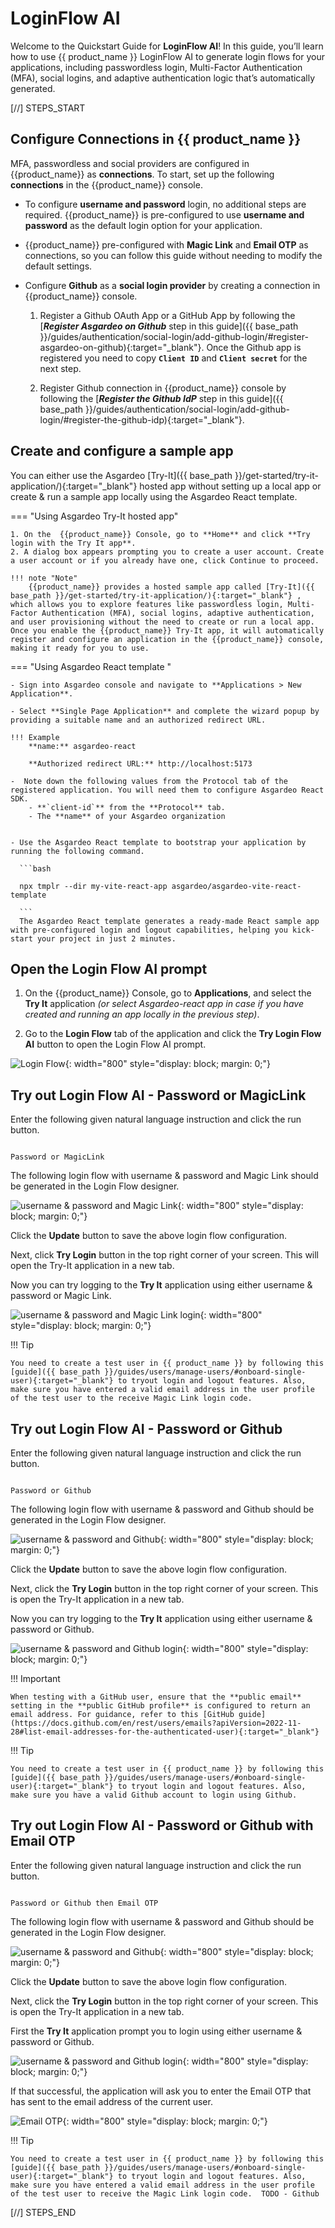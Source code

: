 <script>
  const meta = {
    what_you_will_learn: [
      "Use Login Flow AI to generate simple login",
      "Use Login Flow AI to generate MFA login",
      "Use Login Flow AI to generate Passwordless login",
      "Use Login Flow AI to generate risk-based adaptive login"
    ],
    prerequisites: [
      "About 15 minutes",
      "<a href='{{ base_path }}/get-started/create-asgardeo-account/'>{{ product_name }} account</a>"
    ],
    whats_next: [
      "Try out <a href='{{ base_path }}/quick-starts/branding-ai/' target='_blank'>Branding AI Quickstart</a>",
      "Read <a href='{{ base_path }}/guides/authentication/login-flow-ai/' target='_blank'>product documentation</a>",
      "Add <a href='{{ base_path }}/guides/authentication/mfa/' target='_blank'>MFA login</a>",
      "Add <a href='{{ base_path }}/guides/authentication/passwordless-login/' target='_blank'>Passwordless login</a>",
      "Add <a href='{{ base_path }}/guides/authentication/conditional-auth/' target='_blank'>Adaptive Authentication</a>"
    ]
  };
</script>

# LoginFlow AI

Welcome to the Quickstart Guide for <b>LoginFlow AI</b>! In this guide, you’ll learn how to use {{ product_name }} LoginFlow AI to generate login flows for your applications, including passwordless login, Multi-Factor Authentication (MFA), social logins, and adaptive authentication logic that’s automatically generated.

[//] STEPS_START

## Configure Connections in {{ product_name }}

MFA, passwordless and social providers are configured in {{product_name}} as **connections**. To start, set up the following **connections** in the {{product_name}} console. 

- To configure **username and password** login, no additional steps are required. {{product_name}} is pre-configured to use **username and password** as the default login option for your application. 

- {{product_name}} pre-configured with **Magic Link** and **Email OTP** as connections, so you can follow this guide without needing to modify the default settings. 

- Configure **Github** as a **social login provider** by creating a connection in {{product_name}} console.  
    1. Register a Github OAuth App or a GitHub App by following the [***Register Asgardeo on Github*** step in this guide]({{ base_path }}/guides/authentication/social-login/add-github-login/#register-asgardeo-on-github){:target="_blank"}. Once the Github app is registered you need to copy **`Client ID`** and **`Client secret`** for the next step. 
    
    2. Register Github connection in  {{product_name}} console by following the [***Register the Github IdP*** step in this guide]({{ base_path }}/guides/authentication/social-login/add-github-login/#register-the-github-idp){:target="_blank"}. 

## Create and configure a sample app

You can either use the Asgardeo [Try-It]({{ base_path }}/get-started/try-it-application/){:target="_blank"} hosted app without setting up a local app or create & run a sample app locally using the Asgardeo React template. 




=== "Using Asgardeo Try-It hosted app"

    1. On the  {{product_name}} Console, go to **Home** and click **Try login with the Try It app**.
    2. A dialog box appears prompting you to create a user account. Create a user account or if you already have one, click Continue to proceed.

    !!! note "Note"
        {{product_name}} provides a hosted sample app called [Try-It]({{ base_path }}/get-started/try-it-application/){:target="_blank"} , which allows you to explore features like passwordless login, Multi-Factor Authentication (MFA), social logins, adaptive authentication, and user provisioning without the need to create or run a local app. Once you enable the {{product_name}} Try-It app, it will automatically register and configure an application in the {{product_name}} console, making it ready for you to use.

    

=== "Using  Asgardeo React template "

    - Sign into Asgardeo console and navigate to **Applications > New Application**.

    - Select **Single Page Application** and complete the wizard popup by providing a suitable name and an authorized redirect URL.

    !!! Example
        **name:** asgardeo-react
    
        **Authorized redirect URL:** http://localhost:5173

    -  Note down the following values from the Protocol tab of the registered application. You will need them to configure Asgardeo React SDK.
        - **`client-id`** from the **Protocol** tab.
        - The **name** of your Asgardeo organization


    - Use the Asgardeo React template to bootstrap your application by running the following command.  

      ```bash

      npx tmplr --dir my-vite-react-app asgardeo/asgardeo-vite-react-template

      ```
      The Asgardeo React template generates a ready-made React sample app with pre-configured login and logout capabilities, helping you kick-start your project in just 2 minutes. 

## Open the  **Login Flow AI** prompt 

1.  On the {{product_name}} Console, go to **Applications**, and select the **Try It** application *(or select Asgardeo-react app in case if you have created and running an app locally in the previous step)*.

2.  Go to the **Login Flow** tab of the application and click the **Try Login Flow AI** button to open the Login Flow AI prompt. 

![Login Flow]({{base_path}}/quick-starts/assets/login-and-branding-ai/img/image1.png){: width="800" style="display: block; margin: 0;"}


## **Try out Login Flow AI** - Password or MagicLink 

Enter the following given natural language instruction and click the run button. 

```text 

Password or MagicLink 

```

The following login flow with username & password and Magic Link should be generated in the Login Flow designer. 

![username & password and Magic Link]({{base_path}}/quick-starts/assets/login-and-branding-ai/img/image2.png){: width="800" style="display: block; margin: 0;"}


Click the **Update** button to save the above login flow configuration. 


Next, click **Try Login** button in the top right corner of your screen. This will open the Try-It application in a new tab. 


Now you can try logging to the **Try It** application using either username & password or Magic Link.   

![username & password and Magic Link login]({{base_path}}/quick-starts/assets/login-and-branding-ai/img/image3.png){: width="800" style="display: block; margin: 0;"}


!!! Tip

    You need to create a test user in {{ product_name }} by following this [guide]({{ base_path }}/guides/users/manage-users/#onboard-single-user){:target="_blank"} to tryout login and logout features. Also, make sure you have entered a valid email address in the user profile of the test user to the receive Magic Link login code. 


## **Try out Login Flow AI** - Password or Github 

Enter the following given natural language instruction and click the run button. 

```text 

Password or Github 

```

The following login flow with username & password and Github should be generated in the Login Flow designer. 

![username & password and Github]({{base_path}}/quick-starts/assets/login-and-branding-ai/img/image4.png){: width="800" style="display: block; margin: 0;"}


Click the **Update** button to save the above login flow configuration. 

Next, click the **Try Login** button in the top right corner of your screen. This is open the Try-It application in a new tab. 


Now you can try logging to the **Try It** application using either username & password or Github.   

![username & password and Github login]({{base_path}}/quick-starts/assets/login-and-branding-ai/img/image5.png){: width="800" style="display: block; margin: 0;"}

!!! Important

    When testing with a GitHub user, ensure that the **public email** setting in the **public GitHub profile** is configured to return an email address. For guidance, refer to this [GitHub guide](https://docs.github.com/en/rest/users/emails?apiVersion=2022-11-28#list-email-addresses-for-the-authenticated-user){:target="_blank"} 



!!! Tip

    You need to create a test user in {{ product_name }} by following this [guide]({{ base_path }}/guides/users/manage-users/#onboard-single-user){:target="_blank"} to tryout login and logout features. Also, make sure you have a valid Github account to login using Github. 


## **Try out Login Flow AI** - Password or Github with Email OTP 

Enter the following given natural language instruction and click the run button. 

```text 

Password or Github then Email OTP 

```

The following login flow with username & password and Github should be generated in the Login Flow designer. 

![username & password and Github]({{base_path}}/quick-starts/assets/login-and-branding-ai/img/image4.png){: width="800" style="display: block; margin: 0;"}


Click the **Update** button to save the above login flow configuration. 

Next, click the **Try Login** button in the top right corner of your screen. This is open the Try-It application in a new tab. 


First the **Try It** application prompt you to login using either username & password or Github.   

![username & password and Github login]({{base_path}}/quick-starts/assets/login-and-branding-ai/img/image5.png){: width="800" style="display: block; margin: 0;"}

If that successful, the application will ask you to enter the Email OTP that has sent to the email address of the current user. 

![Email OTP]({{base_path}}/quick-starts/assets/login-and-branding-ai/img/image6.png){: width="800" style="display: block; margin: 0;"}

!!! Tip

    You need to create a test user in {{ product_name }} by following this [guide]({{ base_path }}/guides/users/manage-users/#onboard-single-user){:target="_blank"} to tryout login and logout features. Also, make sure you have entered a valid email address in the user profile of the test user to receive the Magic Link login code.  TODO - Github


<!-- This step is commented due to a product issue -->
<!-- ## **Try out Login Flow AI** - Password or Github with conditional Email OTP 

Enter the following given natural language instruction and click the run button. 

```text 

Password or Github then Email OTP if the user has manager role

```

You should see the same login flow design as in the previous scenario. Additionally, Login Flow AI will automatically generate adaptive authentication logic for you this time. This logic makes the Email OTP prompt for two-factor authentication (2FA) conditional based on the user's role. If the logged-in user has the **manager** role, they will be prompted to provide an Email OTP. Otherwise, the user can log in using either their username & password or GitHub credentials only. 

![adaptive authentication logic]({{base_path}}/quick-starts/assets/login-and-branding-ai/img/image7.png){: width="800" style="display: block; margin: 0;"}


Click the **Update** button to save the above login flow configuration. 


Next, click the **Try Login** button in the top right corner of your screen. This is open the Try-It application in a new tab. 


First the **Try It** application prompt you to login using either username & password or Github.   


If successful, the application won’t prompt you for the Email OTP. Instead, you can simply log in using either your username & password or GitHub.

 
Next, Let's add our test user to the **manager role**. 

1. On the Asgardeo Console, go to **User Management > Roles**.
2. Click **New Role** > button. 
3. In the New Role creation wizard, enter *manager* as the **Role Name** and select **Organization** as the role **audience**, then click next. 
4. Skip the Permission Selection screen by clicking next. 
5. Click finish button. 
6. Go to the **Users** tab of the manager role you just created and click the ** Assign Users" button. 
7. Select your test user from the drop-down list and click **Update** button to complete the role assignment. 

!!! Tip

    You need to create a test user in {{ product_name }} by following this [guide]({{ base_path }}/guides/users/manage-users/#onboard-single-user){:target="_blank"} to tryout login and logout features. Also, make sure you have entered a valid email address in the user profile of the test user to receive the Magic Link login code.  TODO - Github -->

[//] STEPS_END
